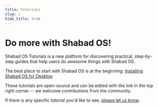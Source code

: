 ```yaml
---
title: Tutorials
slug: /
hide_title: true
---
```


# Do more with Shabad OS!

Shabad OS Tutorials is a new platform for discovering practical, step-by-step guides that help users do awesome things with Shabad OS.

The best place to start with Shabad OS is at the beginning: [Installing Shabad OS for Desktop](../../presenter/guides/installing-shabad-os-presenter)

These tutorials are open-source and can be edited with the link in the top right corner -- we welcome contributions from the community.

If there is any specific tutorial you'd like to see, [please let us know](https://github.com/shabados/docs/issues/new?assignees=&labels=Type%3A+Question&template=question.md&title=Tutorials:).
